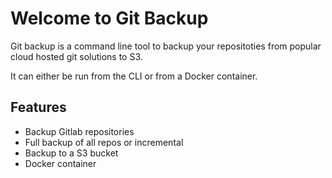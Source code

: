 # Welcome to Git Backup

Git backup is a command line tool to backup your repositoties from popular cloud hosted git solutions to S3.

It can either be run from the CLI or from a Docker container.

## Features

* Backup Gitlab repositories
* Full backup of all repos or incremental
* Backup to a S3 bucket
* Docker container
